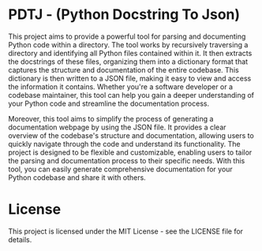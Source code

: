 # PDTJ - (Python Docstring To Json)

This project aims to provide a powerful tool for parsing and documenting Python code within a directory. The tool works by recursively traversing a directory and identifying all Python files contained within it. It then extracts the docstrings of these files, organizing them into a dictionary format that captures the structure and documentation of the entire codebase. This dictionary is then written to a JSON file, making it easy to view and access the information it contains.
Whether you're a software developer or a codebase maintainer,
this tool can help you gain a deeper understanding of your Python code and streamline the documentation
process.

Moreover, this tool aims to simplify the process of generating a documentation webpage by
using the JSON file. It provides a clear overview of the codebase's structure and documentation,
allowing users to quickly navigate through the code and understand its functionality.
The project is designed to be flexible and customizable, enabling users to tailor the parsing
and documentation process to their specific needs. With this tool, you can easily generate comprehensive
documentation for your Python codebase and share it with others.


# License
This project is licensed under the MIT License - see the LICENSE file for details.
